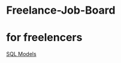 # Freelance-Job-Board

# for freelencers
[SQL Models](https://drawsql.app/teams/raddames/diagrams/job-apllication)




